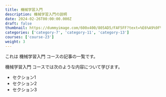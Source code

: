 ```yaml
---
title: 機械学習入門
description: 機械学習入門の説明
date: 2024-02-26T00:00:00.000Z
draft: false
thumbnail: https://dummyimage.com/600x400/805AD5/FAF5FF?text=%E6%A9%9F%E6%A2%B0%E5%AD%A6%E7%BF%92%E5%85%A5%E9%96%80
categories: ['category-7', 'category-11', 'category-13']
courses: ['course-23']
weight: 3
---
```


これは 機械学習入門 コースの記事の一覧です。

  機械学習入門 コースでは次のような内容について学びます。

  - セクション1
  - セクション2
  - セクション3